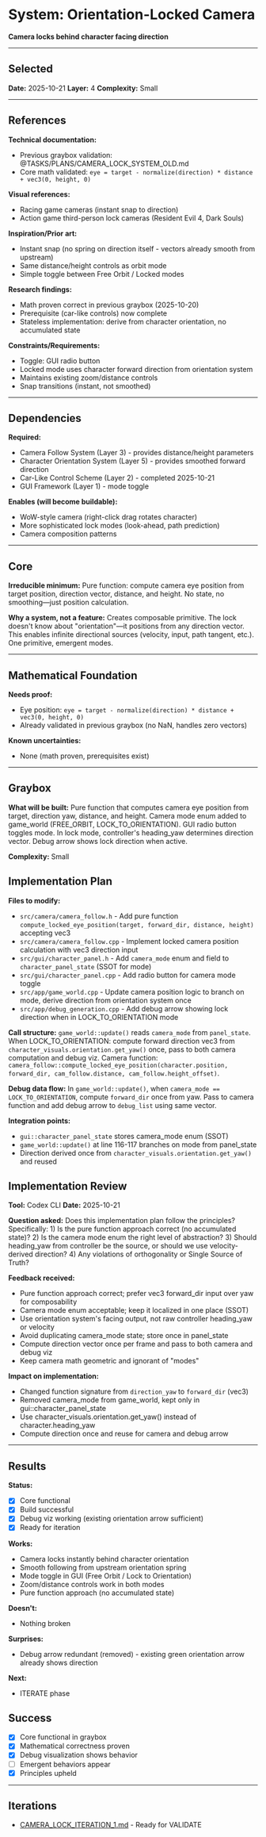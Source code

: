 # System: Orientation-Locked Camera

**Camera locks behind character facing direction**

---

<!-- BEGIN: SELECT/SELECTED -->
## Selected

**Date:** 2025-10-21
**Layer:** 4
**Complexity:** Small
<!-- END: SELECT/SELECTED -->

---

<!-- BEGIN: SELECT/REFERENCES -->
## References

**Technical documentation:**
- Previous graybox validation: @TASKS/PLANS/CAMERA_LOCK_SYSTEM_OLD.md
- Core math validated: `eye = target - normalize(direction) * distance + vec3(0, height, 0)`

**Visual references:**
- Racing game cameras (instant snap to direction)
- Action game third-person lock cameras (Resident Evil 4, Dark Souls)

**Inspiration/Prior art:**
- Instant snap (no spring on direction itself - vectors already smooth from upstream)
- Same distance/height controls as orbit mode
- Simple toggle between Free Orbit / Locked modes

**Research findings:**
- Math proven correct in previous graybox (2025-10-20)
- Prerequisite (car-like controls) now complete
- Stateless implementation: derive from character orientation, no accumulated state

**Constraints/Requirements:**
- Toggle: GUI radio button
- Locked mode uses character forward direction from orientation system
- Maintains existing zoom/distance controls
- Snap transitions (instant, not smoothed)
<!-- END: SELECT/REFERENCES -->

---

<!-- BEGIN: SELECT/DEPENDENCIES -->
## Dependencies

**Required:**
- Camera Follow System (Layer 3) - provides distance/height parameters
- Character Orientation System (Layer 5) - provides smoothed forward direction
- Car-Like Control Scheme (Layer 2) - completed 2025-10-21
- GUI Framework (Layer 1) - mode toggle

**Enables (will become buildable):**
- WoW-style camera (right-click drag rotates character)
- More sophisticated lock modes (look-ahead, path prediction)
- Camera composition patterns
<!-- END: SELECT/DEPENDENCIES -->

---

<!-- BEGIN: SELECT/CORE -->
## Core

**Irreducible minimum:**
Pure function: compute camera eye position from target position, direction vector, distance, and height. No state, no smoothing—just position calculation.

**Why a system, not a feature:**
Creates composable primitive. The lock doesn't know about "orientation"—it positions from any direction vector. This enables infinite directional sources (velocity, input, path tangent, etc.). One primitive, emergent modes.
<!-- END: SELECT/CORE -->

---

<!-- BEGIN: SELECT/MATHEMATICAL_FOUNDATION -->
## Mathematical Foundation

**Needs proof:**
- Eye position: `eye = target - normalize(direction) * distance + vec3(0, height, 0)`
- Already validated in previous graybox (no NaN, handles zero vectors)

**Known uncertainties:**
- None (math proven, prerequisites exist)
<!-- END: SELECT/MATHEMATICAL_FOUNDATION -->

---

<!-- BEGIN: GRAYBOX/SCOPE -->
## Graybox

**What will be built:**
Pure function that computes camera eye position from target, direction yaw, distance, and height. Camera mode enum added to game_world (FREE_ORBIT, LOCK_TO_ORIENTATION). GUI radio button toggles mode. In lock mode, controller's heading_yaw determines direction vector. Debug arrow shows lock direction when active.

**Complexity:** Small
<!-- END: GRAYBOX/SCOPE -->

<!-- BEGIN: GRAYBOX/IMPLEMENTATION_PLAN -->
## Implementation Plan

**Files to modify:**
- `src/camera/camera_follow.h` - Add pure function `compute_locked_eye_position(target, forward_dir, distance, height)` accepting vec3
- `src/camera/camera_follow.cpp` - Implement locked camera position calculation with vec3 direction input
- `src/gui/character_panel.h` - Add `camera_mode` enum and field to `character_panel_state` (SSOT for mode)
- `src/gui/character_panel.cpp` - Add radio button for camera mode toggle
- `src/app/game_world.cpp` - Update camera position logic to branch on mode, derive direction from orientation system once
- `src/app/debug_generation.cpp` - Add debug arrow showing lock direction when in LOCK_TO_ORIENTATION mode

**Call structure:**
`game_world::update()` reads `camera_mode` from `panel_state`. When LOCK_TO_ORIENTATION: compute forward direction vec3 from `character_visuals.orientation.get_yaw()` once, pass to both camera computation and debug viz. Camera function: `camera_follow::compute_locked_eye_position(character.position, forward_dir, cam_follow.distance, cam_follow.height_offset)`.

**Debug data flow:**
In `game_world::update()`, when `camera_mode == LOCK_TO_ORIENTATION`, compute `forward_dir` once from yaw. Pass to camera function and add debug arrow to `debug_list` using same vector.

**Integration points:**
- `gui::character_panel_state` stores camera_mode enum (SSOT)
- `game_world::update()` at line 116-117 branches on mode from panel_state
- Direction derived once from `character_visuals.orientation.get_yaw()` and reused
<!-- END: GRAYBOX/IMPLEMENTATION_PLAN -->

<!-- BEGIN: GRAYBOX/REVIEW -->
## Implementation Review

**Tool:** Codex CLI
**Date:** 2025-10-21

**Question asked:**
Does this implementation plan follow the principles? Specifically: 1) Is the pure function approach correct (no accumulated state)? 2) Is the camera mode enum the right level of abstraction? 3) Should heading_yaw from controller be the source, or should we use velocity-derived direction? 4) Any violations of orthogonality or Single Source of Truth?

**Feedback received:**
- Pure function approach correct; prefer vec3 forward_dir input over yaw for composability
- Camera mode enum acceptable; keep it localized in one place (SSOT)
- Use orientation system's facing output, not raw controller heading_yaw or velocity
- Avoid duplicating camera_mode state; store once in panel_state
- Compute direction vector once per frame and pass to both camera and debug viz
- Keep camera math geometric and ignorant of "modes"

**Impact on implementation:**
- Changed function signature from `direction_yaw` to `forward_dir` (vec3)
- Removed camera_mode from game_world, kept only in gui::character_panel_state
- Use character_visuals.orientation.get_yaw() instead of character.heading_yaw
- Compute direction once and reuse for camera and debug arrow
<!-- END: GRAYBOX/REVIEW -->

---

<!-- BEGIN: GRAYBOX/RESULTS -->
## Results

**Status:**
- [x] Core functional
- [x] Build successful
- [x] Debug viz working (existing orientation arrow sufficient)
- [x] Ready for iteration

**Works:**
- Camera locks instantly behind character orientation
- Smooth following from upstream orientation spring
- Mode toggle in GUI (Free Orbit / Lock to Orientation)
- Zoom/distance controls work in both modes
- Pure function approach (no accumulated state)

**Doesn't:**
- Nothing broken

**Surprises:**
- Debug arrow redundant (removed) - existing green orientation arrow already shows direction

**Next:**
- ITERATE phase
<!-- END: GRAYBOX/RESULTS -->

<!-- BEGIN: SELECT/SUCCESS -->
## Success

- [x] Core functional in graybox
- [x] Mathematical correctness proven
- [x] Debug visualization shows behavior
- [ ] Emergent behaviors appear
- [x] Principles upheld
<!-- END: SELECT/SUCCESS -->

---

## Iterations

- [CAMERA_LOCK_ITERATION_1.md](CAMERA_LOCK_ITERATION_1.md) - Ready for VALIDATE
